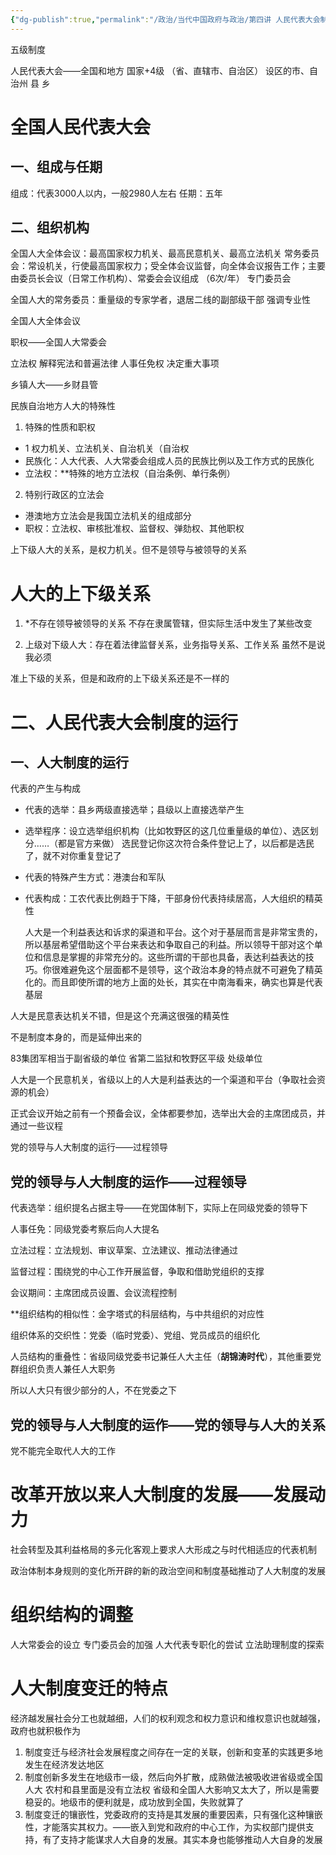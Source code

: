 ```yaml
---
{"dg-publish":true,"permalink":"/政治/当代中国政府与政治/第四讲 人民代表大会制度/","dgPassFrontmatter":true}
---
```


五级制度

人民代表大会——全国和地方
国家+4级 （省、直辖市、自治区）  设区的市、自治州    县   乡  
# 全国人民代表大会
## 一、组成与任期
组成：代表3000人以内，一般2980人左右
任期：五年

## 二、组织机构
全国人大全体会议：最高国家权力机关、最高民意机关、最高立法机关
常务委员会：常设机关，行使最高国家权力；受全体会议监督，向全体会议报告工作；主要由委员长会议（日常工作机构）、常委会会议组成   （6次/年）
专门委员会

全国人大的常务委员：重量级的专家学者，退居二线的副部级干部  强调专业性

全国人大全体会议

职权——全国人大常委会

立法权   解释宪法和普遍法律
人事任免权   决定重大事项

乡镇人大——乡财县管

民族自治地方人大的特殊性
1. 特殊的性质和职权
+ 1 权力机关、立法机关、自治机关（自治权
+ 民族化：人大代表、人大常委会组成人员的民族比例以及工作方式的民族化  
+ 立法权：**特殊的地方立法权（自治条例、单行条例）

2. 特别行政区的立法会
+ 港澳地方立法会是我国立法机关的组成部分
+ 职权：立法权、审核批准权、监督权、弹劾权、其他职权

上下级人大的关系，是权力机关。但不是领导与被领导的关系

# 人大的上下级关系
1. *不存在领导被领导的关系
不存在隶属管辖，但实际生活中发生了某些改变

2. 上级对下级人大：存在着法律监督关系，业务指导关系、工作关系
虽然不是说我必须

准上下级的关系，但是和政府的上下级关系还是不一样的


# 二、人民代表大会制度的运行

## 一、人大制度的运行
代表的产生与构成

+ 代表的选举：县乡两级直接选举；县级以上直接选举产生
+ 选举程序：设立选举组织机构（比如牧野区的这几位重量级的单位）、选区划分……（都是官方来做）  选民登记你这次符合条件登记上了，以后都是选民了，就不对你重复登记了
+ 代表的特殊产生方式：港澳台和军队
+ 代表构成：工农代表比例趋于下降，干部身份代表持续居高，人大组织的精英性

	人大是一个利益表达和诉求的渠道和平台。这个对于基层而言是非常宝贵的，所以基层希望借助这个平台来表达和争取自己的利益。所以领导干部对这个单位和信息是掌握的非常充分的。这些所谓的干部也具备，表达利益表达的技巧。你很难避免这个层面都不是领导，这个政治本身的特点就不可避免了精英化的。而且即使所谓的地方上面的处长，其实在中南海看来，确实也算是代表基层

人大是民意表达机关不错，但是这个充满这很强的精英性

不是制度本身的，而是延伸出来的

83集团军相当于副省级的单位   省第二监狱和牧野区平级  处级单位

人大是一个民意机关，省级以上的人大是利益表达的一个渠道和平台（争取社会资源的机会）

正式会议开始之前有一个预备会议，全体都要参加，选举出大会的主席团成员，并通过一些议程

党的领导与人大制度的运行——过程领导

## 党的领导与人大制度的运作——过程领导

代表选举：组织提名占据主导——在党国体制下，实际上在同级党委的领导下

人事任免：同级党委考察后向人大提名

立法过程：立法规划、审议草案、立法建议、推动法律通过

监督过程：围绕党的中心工作开展监督，争取和借助党组织的支撑

会议期间：主席团成员设置、会议流程控制


**组织结构的相似性：金字塔式的科层结构，与中共组织的对应性

组织体系的交织性：党委（临时党委）、党组、党员成员的组织化

人员结构的重叠性：省级同级党委书记兼任人大主任（**胡锦涛时代**），其他重要党群组织负责人兼任人大职务

所以人大只有很少部分的人，不在党委之下


## 党的领导与人大制度的运作——党的领导与人大的关系

党不能完全取代人大的工作

# 改革开放以来人大制度的发展——发展动力

社会转型及其利益格局的多元化客观上要求人大形成之与时代相适应的代表机制

政治体制本身规则的变化所开辟的新的政治空间和制度基础推动了人大制度的发展


# 组织结构的调整

人大常委会的设立   专门委员会的加强   人大代表专职化的尝试   立法助理制度的探索

# 人大制度变迁的特点

经济越发展社会分工也就越细，人们的权利观念和权力意识和维权意识也就越强，政府也就积极作为

1. 制度变迁与经济社会发展程度之间存在一定的关联，创新和变革的实践更多地发生在经济发达地区
2. 制度创新多发生在地级市一级，然后向外扩散，成熟做法被吸收进省级或全国人大    农村和县里面是没有立法权   省级和全国人大影响又太大了，所以是需要稳妥的。地级市的便利就是，成功放到全国，失败就算了
3. 制度变迁的镶嵌性，党委政府的支持是其发展的重要因素，只有强化这种镶嵌性，才能落实其权力。——嵌入到党和政府的中心工作，为实权部门提供支持，有了支持才能谋求人大自身的发展。其实本身也能够推动人大自身的发展
